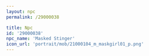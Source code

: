 ```yaml
---
layout: npc
permalink: /29000038

title: Npc
id: '29000038'
npc_name: 'Masked Stinger'
icon_url: 'portrait/mob/21000104_m_maskgirl01_p.png'
---
```

